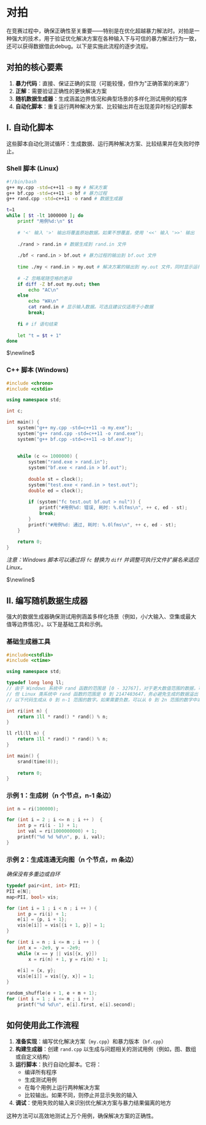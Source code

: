 # 对拍

在竞赛过程中，确保正确性至关重要——特别是在优化超越暴力解法时。对拍是一种强大的技术，用于验证优化解决方案在各种输入下与可信的暴力解法行为一致，还可以获得数据借此debug。以下是实施此流程的逐步流程。

## 对拍的核心要素

1. **暴力代码**：直接、保证正确的实现（可能较慢，但作为"正确答案的来源"）
2. **正解**：需要验证正确性的更快解决方案
3. **随机数据生成器**：生成涵盖边界情况和典型场景的多样化测试用例的程序
4. **自动化脚本**：重复运行两种解决方案、比较输出并在出现差异时标记的脚本

## I. 自动化脚本

这些脚本自动化测试循环：生成数据、运行两种解决方案、比较结果并在失败时停止。

### Shell 脚本 (Linux)

```sh
#!/bin/bash
g++ my.cpp -std=c++11 -o my # 解决方案
g++ bf.cpp -std=c++11 -o bf # 暴力过程
g++ rand.cpp -std=c++11 -o rand # 数据生成器

t=1
while [ $t -lt 1000000 ]; do
    printf "用例%d:\n" $t
    
    # '<' 输入 '>' 输出将覆盖原始数据。如果不想覆盖，使用 '<<' 输入 '>>' 输出
    
    ./rand > rand.in # 数据生成到 rand.in 文件
    
    ./bf < rand.in > bf.out # 暴力过程的输出到 bf.out 文件
    
    time ./my < rand.in > my.out # 解决方案的输出到 my.out 文件，同时显示运行时间
    
    # -Z 忽略尾随空格的差异
    if diff -Z bf.out my.out; then 
        echo "AC\n"
    else 
        echo "WA\n"
        cat rand.in # 显示输入数据。可选且建议仅适用于小数据
        break;
    
    fi # if 语句结束
    
    let "t = $t + 1"
done
```

$\newline$

### C++ 脚本 (Windows)

```cpp
#include <chrono>
#include <cstdio>

using namespace std;

int c;

int main() {
    system("g++ my.cpp -std=c++11 -o my.exe");
    system("g++ rand.cpp -std=c++11 -o rand.exe");
    system("g++ bf.cpp -std=c++11 -o bf.exe");
    
    
    while (c <= 1000000) {
        system("rand.exe > rand.in");
        system("bf.exe < rand.in > bf.out");
        
        double st = clock();
        system("test.exe < rand.in > test.out");
        double ed = clock();
        
        if (system("fc test.out bf.out > nul")) {
            printf("#用例%d: 错误, 耗时: %.0lfms\n", ++ c, ed - st);
            break;
        }
        printf("#用例%d: 通过, 耗时: %.0lfms\n", ++ c, ed - st);
    }

    return 0;
}
```

*注意：Windows 脚本可以通过将 `fc` 替换为 `diff` 并调整可执行文件扩展名来适应 Linux。*

$\newline$

## II. 编写随机数据生成器

强大的数据生成器确保测试用例涵盖多样化场景（例如，小/大输入、空集或最大值等边界情况）。以下是基础工具和示例。

### 基础生成器工具

```cpp
#include<cstdlib>
#include <ctime>

using namespace std;

typedef long long ll;
// 由于 Windows 系统中 rand 函数的范围是 [0 - 32767]，对于更大数值范围的数据，可能需要多次相乘
// 但 Linux 类系统中 rand 函数的范围是 0 到 2147483647，务必避免生成的数据溢出
// 以下代码生成从 0 到 n-1 范围的数字。如果需要负数，可以从 0 到 2n 范围的数字中减去 n

int ri(int n) {
    return 1ll * rand() * rand() % n;
}

ll rll(ll n) {
    return 1ll * rand() * rand() % n;
}

int main() {
    srand(time(0));
    
    return 0;
}
```

### 示例 1：生成树（n 个节点，n-1 条边）

```cpp
int n = ri(100000);

for (int i = 2 ; i <= n ; i ++ )  {
    int p = ri(i - 1) + 1;
    int val = ri(1000000000) + 1;
    printf("%d %d %d\n", p, i, val);
}
```

### 示例 2：生成连通无向图（n 个节点，m 条边）

*确保没有多重边或自环*

```cpp
typedef pair<int, int> PII;
PII e[N];
map<PII, bool> vis;

for (int i = 1 ; i < n ; i ++ ) {
    int p = ri(i) + 1;
    e[i] = {p, i + 1};
    vis[e[i]] = vis[{i + 1, p}] = 1;
}

for (int i = n ; i <= m ; i ++ ) {
    int x = -2e9, y = -2e9;
    while (x == y || vis[{x, y}])
        x = ri(n) + 1, y = ri(n) + 1;
    
    e[i] = {x, y};
    vis[e[i]] = vis[{y, x}] = 1;
}

random_shuffle(e + 1, e + m + 1);
for (int i = 1 ; i <= m ; i ++ ) 
    printf("%d %d\n", e[i].first, e[i].second);
```

## 如何使用此工作流程

1. **准备实现**：编写优化解决方案（`my.cpp`）和暴力版本（`bf.cpp`）
2. **构建生成器**：创建 `rand.cpp` 以生成与问题相关的测试用例（例如，图、数组或自定义结构）
3. **运行脚本**：执行自动化脚本。它将：
   - 编译所有程序
   - 生成测试用例
   - 在每个用例上运行两种解决方案
   - 比较输出。如果不同，则停止并显示失败的输入
4. **调试**：使用失败的输入来识别优化解决方案与暴力结果偏离的地方

这种方法可以高效地测试上万个用例，确保解决方案的正确性。